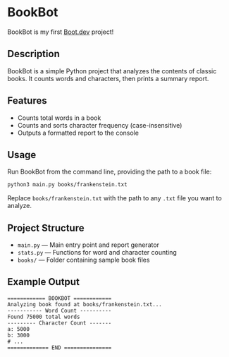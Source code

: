 # BookBot
BookBot is my first [Boot.dev](https://www.boot.dev) project!

## Description
BookBot is a simple Python project that analyzes the contents of classic books. It counts words and characters, then prints a summary report.

## Features
- Counts total words in a book
- Counts and sorts character frequency (case-insensitive)
- Outputs a formatted report to the console

## Usage
Run BookBot from the command line, providing the path to a book file:

```bash
python3 main.py books/frankenstein.txt
```

Replace `books/frankenstein.txt` with the path to any `.txt` file you want to analyze.

## Project Structure
- `main.py` — Main entry point and report generator
- `stats.py` — Functions for word and character counting
- `books/` — Folder containing sample book files

## Example Output
```
============ BOOKBOT ============
Analyzing book found at books/frankenstein.txt...
----------- Word Count ----------
Found 75000 total words
--------- Character Count -------
a: 5000
b: 3000
# ...
============= END ===============
```